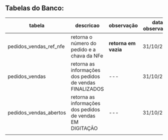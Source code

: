 ## **Tabelas do Banco:**

|tabela|descricao|observação|data observação|
|--|--|---|---|
|pedidos_vendas_ref_nfe|retorna o número do pedido e a chava da NFe|**retorna em vazia**|31/10/2023|
|pedidos_vendas|retorna as informações dos pedidos de vendas FINALIZADOS|---|31/10/2023|
|pedidos_vendas_abertos|retorna as informações dos pedidos de vendas EM DIGITAÇÃO|---|31/10/2023|
||||
